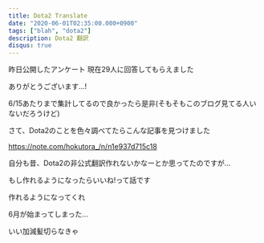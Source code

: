 ```yaml
---
title: Dota2 Translate
date: "2020-06-01T02:35:00.000+0900"
tags: ["blah", "dota2"]
description: Dota2 翻訳
disqus: true
---
```


昨日公開したアンケート 現在29人に回答してもらえました

ありがとうございます…!

6/15あたりまで集計してるので良かったら是非(そもそもこのブログ見てる人いないだろうけど)

さて、Dota2のことを色々調べてたらこんな記事を見つけました

https://note.com/hokutora_/n/n1e937d715c18

自分も昔、Dota2の非公式翻訳作れないかなーとか思ってたのですが…

もし作れるようになったらいいね!って話です

作れるようになってくれ

6月が始まってしまった…

いい加減髪切らなきゃ
